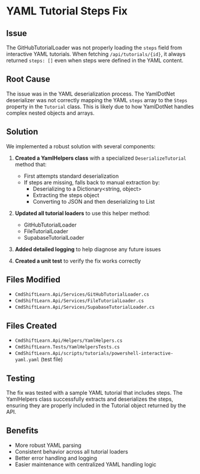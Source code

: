 # YAML Tutorial Steps Fix

## Issue
The GitHubTutorialLoader was not properly loading the `steps` field from interactive YAML tutorials. When fetching `/api/tutorials/{id}`, it always returned `steps: []` even when steps were defined in the YAML content.

## Root Cause
The issue was in the YAML deserialization process. The YamlDotNet deserializer was not correctly mapping the YAML `steps` array to the `Steps` property in the `Tutorial` class. This is likely due to how YamlDotNet handles complex nested objects and arrays.

## Solution
We implemented a robust solution with several components:

1. **Created a YamlHelpers class** with a specialized `DeserializeTutorial` method that:
   - First attempts standard deserialization
   - If steps are missing, falls back to manual extraction by:
     - Deserializing to a Dictionary<string, object>
     - Extracting the steps object
     - Converting to JSON and then deserializing to List<TutorialStep>

2. **Updated all tutorial loaders** to use this helper method:
   - GitHubTutorialLoader
   - FileTutorialLoader
   - SupabaseTutorialLoader

3. **Added detailed logging** to help diagnose any future issues

4. **Created a unit test** to verify the fix works correctly

## Files Modified
- `CmdShiftLearn.Api/Services/GitHubTutorialLoader.cs`
- `CmdShiftLearn.Api/Services/FileTutorialLoader.cs`
- `CmdShiftLearn.Api/Services/SupabaseTutorialLoader.cs`

## Files Created
- `CmdShiftLearn.Api/Helpers/YamlHelpers.cs`
- `CmdShiftLearn.Tests/YamlHelpersTests.cs`
- `CmdShiftLearn.Api/scripts/tutorials/powershell-interactive-yaml.yaml` (test file)

## Testing
The fix was tested with a sample YAML tutorial that includes steps. The YamlHelpers class successfully extracts and deserializes the steps, ensuring they are properly included in the Tutorial object returned by the API.

## Benefits
- More robust YAML parsing
- Consistent behavior across all tutorial loaders
- Better error handling and logging
- Easier maintenance with centralized YAML handling logic